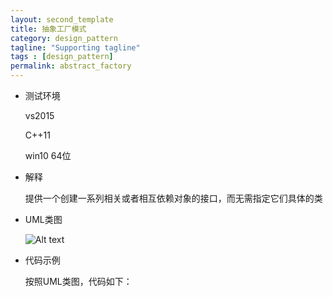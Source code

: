 ```yaml
---
layout: second_template
title: 抽象工厂模式
category: design_pattern
tagline: "Supporting tagline"
tags : [design_pattern]
permalink: abstract_factory
---
```


* 测试环境
	
	vs2015

	C++11	

	win10 64位

* 解释

	提供一个创建一系列相关或者相互依赖对象的接口，而无需指定它们具体的类

* UML类图

	![Alt text][id]

	[id]: assets/themes/my_blog/img/abstract_factory.jpg

* 代码示例

	按照UML类图，代码如下：